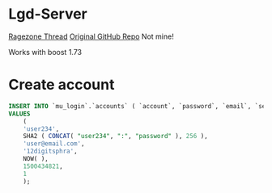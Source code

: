 # Lgd-Server

[Ragezone Thread](https://forum.ragezone.com/f197/release-legend-mu-client-amp-1195391/ "Ragezone Thread")
[Original GitHub Repo](https://github.com/DimensionGamers/Lgd-Server "Original GitHub Repo") Not mine!

Works with boost 1.73



# Create account

```sql
INSERT INTO `mu_login`.`accounts` ( `account`, `password`, `email`, `security_code`, `register`, `golden_channel`, `secured` )
VALUES
    (
    'user234',
    SHA2 ( CONCAT( "user234", ":", "password" ), 256 ),
    'user@email.com',
    '12digitsphra',
    NOW( ),
    1500434821,
    1 
    ); 
```
